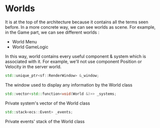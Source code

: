 # Worlds

It is at the top of the architecture because it contains all the terms seen before. In a more concrete way, we can see worlds as scene. For example, in the Game part, we can see different worlds :

* World Menu
* World GameLogic

In this way, world contains every useful component & system which is associated with it. For example, we'll not use component Position or Velocity in the server world.

```cpp
std::unique_ptr<sf::RenderWindow> &_window;  
```

The window used to display any information by the World class

```cpp
std::vector<std::function<void(World &)>> _systems;  
```

Private system's vector of the World class

```cpp
std::stack<ecs::Event> _events;
```

Private events' stack of the World class
